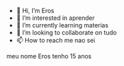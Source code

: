 - 👋 Hi, I’m Eros
- 👀 I’m interested in aprender
- 🌱 I’m currently learning materias
- 💞️ I’m looking to collaborate on tudo
- 📫 How to reach me nao sei 
<!---
bololo2008/bololo2008 is a ✨ special ✨ repository because its `README.md` (this file) appears on your GitHub profile.
You can click the Preview link to take a look at your changes.
--->meu nome Eros tenho 15 anos 
